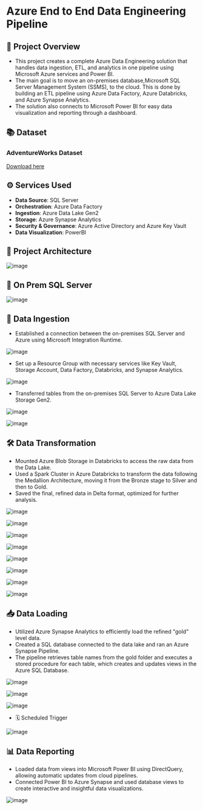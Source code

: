 # Azure End to End Data Engineering Pipeline

## 🎯 **Project Overview**

- This project creates a complete Azure Data Engineering solution that handles data ingestion, ETL, and analytics in one pipeline using Microsoft Azure services and Power BI. 
- The main goal is to move an on-premises database,Microsoft SQL Server Management System (SSMS), to the cloud. This is done by building an ETL pipeline using Azure Data Factory, Azure Databricks, and Azure Synapse Analytics.
- The solution also connects to Microsoft Power BI for easy data visualization and reporting through a dashboard.

## 📚 **Dataset**
### AdventureWorks Dataset
[Download here](https://github.com/Microsoft/sql-server-samples/releases/download/adventureworks/AdventureWorksLT2022.bak)

## ⚙ **Services Used**
- **Data Source**: SQL Server
- **Orchestration**: Azure Data Factory
- **Ingestion**: Azure Data Lake Gen2
- **Storage**: Azure Synapse Analytics
- **Security & Governance**: Azure Active Directory and Azure Key Vault
- **Data Visualization**: PowerBI

## 📌 **Project Architecture**

![image](https://github.com/RithicaM/Azure_Pipeline_Data_Engineering_Project/blob/main/Implemention%20images/Azure%20Project%201.gif)

## 📔 On Prem SQL Server

![image](https://github.com/RithicaM/Azure_Pipeline_Data_Engineering_Project/blob/main/Implemention%20images/SSMS.png)

## 📩 Data Ingestion

- Established a connection between the on-premises SQL Server and Azure using Microsoft Integration Runtime.

![image](https://github.com/RithicaM/Azure_Pipeline_Data_Engineering_Project/blob/main/Implemention%20images/SHIR.png)

- Set up a Resource Group with necessary services like Key Vault, Storage Account, Data Factory, Databricks, and Synapse Analytics.

![image](https://github.com/RithicaM/Azure_Pipeline_Data_Engineering_Project/blob/main/Implemention%20images/Resrc%20grp.png)

- Transferred tables from the on-premises SQL Server to Azure Data Lake Storage Gen2.

![image](https://github.com/RithicaM/Azure_Pipeline_Data_Engineering_Project/blob/main/Implemention%20images/Datalake.png)

![image](https://github.com/RithicaM/Azure_Pipeline_Data_Engineering_Project/blob/main/Implemention%20images/Data%20factory%20pipeline.png)

## 🛠 Data Transformation

-  Mounted Azure Blob Storage in Databricks to access the raw data from the Data Lake.
-  Used a Spark Cluster in Azure Databricks to transform the data following the Medallion Architecture, moving it from the Bronze stage to Silver and then to Gold.
-  Saved the final, refined data in Delta format, optimized for further analysis.
  
![image](https://github.com/RithicaM/Azure_Pipeline_Data_Engineering_Project/blob/main/Implemention%20images/Mounting1.png)

![image](https://github.com/RithicaM/Azure_Pipeline_Data_Engineering_Project/blob/main/Implemention%20images/Mounting2.png)

![image](https://github.com/RithicaM/Azure_Pipeline_Data_Engineering_Project/blob/main/Implemention%20images/Mounting2.png)

![image](https://github.com/RithicaM/Azure_Pipeline_Data_Engineering_Project/blob/main/Implemention%20images/Bronze-silver%201.png)

![image](https://github.com/RithicaM/Azure_Pipeline_Data_Engineering_Project/blob/main/Implemention%20images/Bronze-silver%202.png)

![image](https://github.com/RithicaM/Azure_Pipeline_Data_Engineering_Project/blob/main/Implemention%20images/Silver-gold1.png)

![image](https://github.com/RithicaM/Azure_Pipeline_Data_Engineering_Project/blob/main/Implemention%20images/Silver-gold2.png)

![image](https://github.com/RithicaM/Azure_Pipeline_Data_Engineering_Project/blob/main/Implemention%20images/Silver-gold3.png)

## 📥 Data Loading

-  Utilized Azure Synapse Analytics to efficiently load the refined "gold" level data.
-  Created a SQL database connected to the data lake and ran an Azure Synapse Pipeline.
-  The pipeline retrieves table names from the gold folder and executes a stored procedure for each table, which creates and updates views in the Azure SQL Database.
  
![image](https://github.com/RithicaM/Azure_Pipeline_Data_Engineering_Project/blob/main/Implemention%20images/synapse%20pipeline.png)

![image](https://github.com/RithicaM/Azure_Pipeline_Data_Engineering_Project/blob/main/Implemention%20images/stored%20procedure.png)

![image](https://github.com/RithicaM/Azure_Pipeline_Data_Engineering_Project/blob/main/Implemention%20images/serverless%20db.png)

- 🗓️ Scheduled Trigger

![image](https://github.com/RithicaM/Azure_Pipeline_Data_Engineering_Project/blob/main/Implemention%20images/trigger.png)

## 📊 Data Reporting

-  Loaded data from views into Microsoft Power BI using DirectQuery, allowing automatic updates from cloud pipelines.
-  Connected Power BI to Azure Synapse and used database views to create interactive and insightful data visualizations.
   
![image](https://github.com/RithicaM/Azure_Pipeline_Data_Engineering_Project/blob/main/Implemention%20images/dashboard%20.png)





